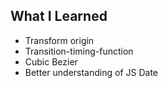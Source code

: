 ## What I Learned

- Transform origin
- Transition-timing-function
- Cubic Bezier
- Better understanding of JS Date
